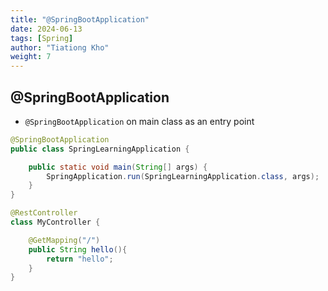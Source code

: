```yaml
---
title: "@SpringBootApplication"
date: 2024-06-13
tags: [Spring]
author: "Tiationg Kho"
weight: 7
---
```


## @SpringBootApplication

- `@SpringBootApplication` on main class as an entry point

```java
@SpringBootApplication
public class SpringLearningApplication {

    public static void main(String[] args) {
        SpringApplication.run(SpringLearningApplication.class, args);
    }
}

@RestController
class MyController {

    @GetMapping("/")
    public String hello(){
        return "hello";
    }
}
```